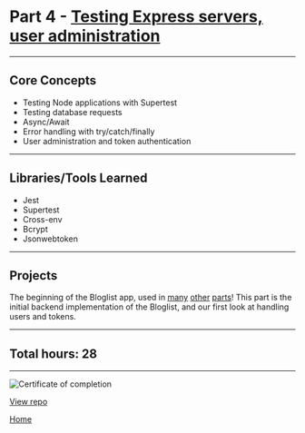 # Part 4 - [Testing Express servers, user administration](https://fullstackopen.com/en/part6/)

---

## Core Concepts

- Testing Node applications with Supertest
- Testing database requests
- Async/Await
- Error handling with try/catch/finally
- User administration and token authentication

---

## Libraries/Tools Learned

- Jest
- Supertest
- Cross-env
- Bcrypt
- Jsonwebtoken

---

## Projects

The beginning of the Bloglist app, used in [many](https://github.com/jcmsmith/FSO/tree/main/Part5) [other](https://github.com/jcmsmith/FSO/tree/main/Part11) [parts](https://github.com/jcmsmith/FSO/tree/main/Part12/bloglist-docker)! This part is the initial backend implementation of the Bloglist, and our first look at handling users and tokens.

---

## Total hours: 28

---

![Certificate of completion](https://imgur.com/xfaUVfs.png)

[View repo](https://github.com/jcmsmith/FSO/tree/main/Part04)

[Home](https://github.com/jcmsmith/FSO)
